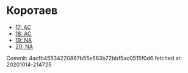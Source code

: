 # Коротаев
- [17: AC](17.md)
- [18: AC](18.md)
- [19: NA](19.md)
- [20: NA](20.md)

Commit: 4acfb45534220867b55e583b72bbf5ac0515f0d6
 fetched at: 20201014-214725
